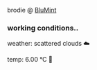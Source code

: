 brodie @ [BluMint](https://www.linkedin.com/company/blumint-io/)

<!--weather_start-->
### working conditions..

weather: scattered clouds ☁️

temp: 6.00 °C 🧥

<!--weather_end-->
